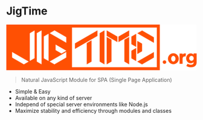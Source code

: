 # JigTime
<p align="center"><img src="images/logo.png?raw=true" width="1032" /></p>

> Natural JavaScript Module for SPA (Single Page Application)

- Simple &amp; Easy
- Available on any kind of server
- Independ of special server environments like Node.js
- Maximize stability and efficiency through modules and classes
